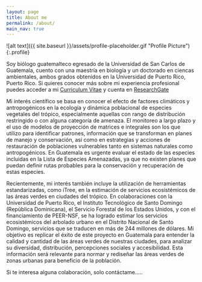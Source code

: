 ```yaml
---
layout: page
title: About me
permalink: /about/
main_nav: true
---
```


![alt text]({{ site.baseurl }}/assets/profile-placeholder.gif "Profile Picture"){:.profile}

Soy biólogo guatemalteco egresado de la Universidad de San Carlos de Guatemala, cuento con una maestría en biología y un doctorado en ciencas ambientales, ambos grados obtenidos en la Universidad de Puerto Rico, Puerto Rico. Si quieres conocer más sobre mi experiencia profesional puedes acceder a mi [Curriculum Vitae](https://drive.google.com/open?id=13YyIkuBN_W5u9MRcsf9urXjk8yXC2S7z) y cuenta en [ResearchGate](https://www.researchgate.net/profile/Mervin_Perez)

Mi interés científico se basa en conocer el efecto de factores climáticos y antropogénicos en la ecología y dinámica poblacional de especies vegetales del trópico, especialmente aquellas con rango de distribución restringido o con alguna categoría de amenaza. El monitoreo a largo plazo y el uso de modelos de proyección de matrices e integrales son los que utilizo para identificar patrones, información que se transforman en planes de manejo y conservación, así como en estrategias y acciones de restauración de poblaciones vulnerables tanto en sistemas naturales como antropogénicos. En Guatemala es urgente evaluar el estado de las especies incluidas en la Lista de Especies Amenazadas, ya que no existen planes que puedan definir rutas probables para la conservación y recuperación de estas especies.

Recientemente, mi interés también incluye la utilización de herramientas estandarizadas, como iTree, en la estimación de servicios ecosistémicos de las áreas verdes en ciudades del trópico. En colaboraciones con la Universidad de Puerto Rico, el Instituto Tecnológico de Santo Domingo (República Dominicana), el Servicio Forestal de los Estados Unidos, y con el financiamiento de PEER-NSF, se ha logrado estimar los servicios ecosistémicos del arbolado urbano en el Distrito Nacional de Santo Domingo, servicios que se traducen en más de 244 millones de dólares. Mi objetivo es replicar el éxito de este proyecto en Guatemala para entender la calidad y cantidad de las áreas verdes de nuestras ciudades, para analizar su diversidad, distribución, percepciones sociales y accesibilidad. Esta información será relevante para normar y rediseñar las áreas verdes de zonas urbanas para beneficio de la población.

Si te interesa alguna colaboración, solo contáctame.....
